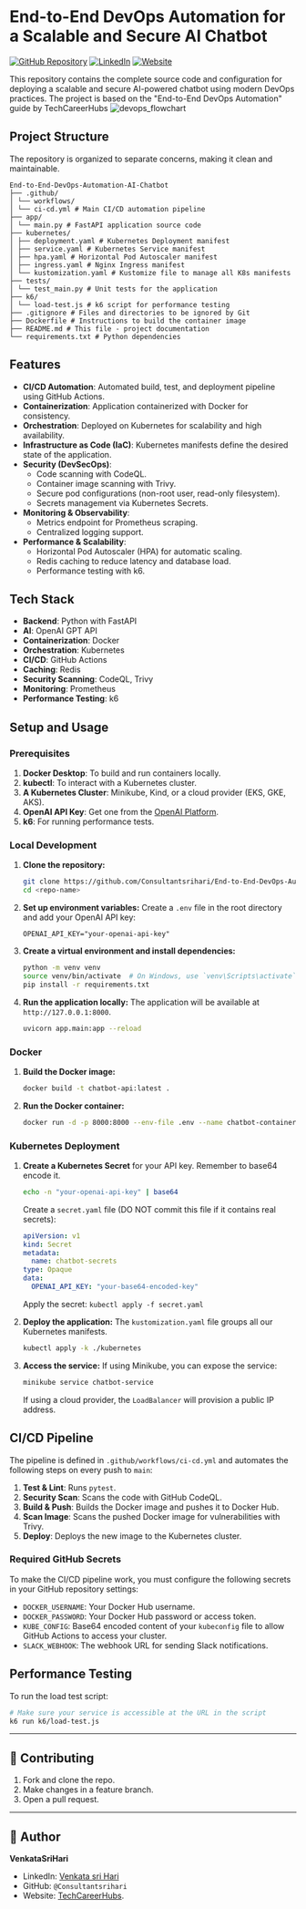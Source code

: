 # End-to-End DevOps Automation for a Scalable and Secure AI Chatbot

[![GitHub Repository](https://img.shields.io/badge/GitHub-View%20on%20GitHub-blue?logo=github)](https://github.com/Consultantsrihari/End-to-End-DevOps-Automation-AI-Chatbot.git)
[![LinkedIn](https://img.shields.io/badge/LinkedIn-Connect-blue?logo=linkedin)](https://www.linkedin.com/in/VenkataSriHari)
[![Website](https://img.shields.io/badge/Website-Visit-green?logo=google-chrome)](https://Techcareerhubs.com)

This repository contains the complete source code and configuration for deploying a scalable and secure AI-powered chatbot using modern DevOps practices. The project is based on the "End-to-End DevOps Automation" guide by TechCareerHubs
![devops_flowchart](https://github.com/user-attachments/assets/e73bb0c0-9062-42ab-837b-dfa2a9e06460)


## Project Structure
The repository is organized to separate concerns, making it clean and maintainable.
```
End-to-End-DevOps-Automation-AI-Chatbot
├── .github/
│ └── workflows/
│ └── ci-cd.yml # Main CI/CD automation pipeline
├── app/
│ └── main.py # FastAPI application source code
├── kubernetes/
│ ├── deployment.yaml # Kubernetes Deployment manifest
│ ├── service.yaml # Kubernetes Service manifest
│ ├── hpa.yaml # Horizontal Pod Autoscaler manifest
│ ├── ingress.yaml # Nginx Ingress manifest
│ └── kustomization.yaml # Kustomize file to manage all K8s manifests
├── tests/
│ └── test_main.py # Unit tests for the application
├── k6/
│ └── load-test.js # k6 script for performance testing
├── .gitignore # Files and directories to be ignored by Git
├── Dockerfile # Instructions to build the container image
├── README.md # This file - project documentation
└── requirements.txt # Python dependencies
```

## Features
- **CI/CD Automation**: Automated build, test, and deployment pipeline using GitHub Actions.
- **Containerization**: Application containerized with Docker for consistency.
- **Orchestration**: Deployed on Kubernetes for scalability and high availability.
- **Infrastructure as Code (IaC)**: Kubernetes manifests define the desired state of the application.
- **Security (DevSecOps)**:
  - Code scanning with CodeQL.
  - Container image scanning with Trivy.
  - Secure pod configurations (non-root user, read-only filesystem).
  - Secrets management via Kubernetes Secrets.
- **Monitoring & Observability**:
  - Metrics endpoint for Prometheus scraping.
  - Centralized logging support.
- **Performance & Scalability**:
  - Horizontal Pod Autoscaler (HPA) for automatic scaling.
  - Redis caching to reduce latency and database load.
  - Performance testing with k6.

## Tech Stack
- **Backend**: Python with FastAPI
- **AI**: OpenAI GPT API
- **Containerization**: Docker
- **Orchestration**: Kubernetes
- **CI/CD**: GitHub Actions
- **Caching**: Redis
- **Security Scanning**: CodeQL, Trivy
- **Monitoring**: Prometheus
- **Performance Testing**: k6

## Setup and Usage

### Prerequisites
1.  **Docker Desktop**: To build and run containers locally.
2.  **kubectl**: To interact with a Kubernetes cluster.
3.  **A Kubernetes Cluster**: Minikube, Kind, or a cloud provider (EKS, GKE, AKS).
4.  **OpenAI API Key**: Get one from the [OpenAI Platform](https://platform.openai.com/).
5.  **k6**: For running performance tests.

### Local Development
1.  **Clone the repository:**
    ```bash
    git clone https://github.com/Consultantsrihari/End-to-End-DevOps-Automation-AI-Chatbot.git
    cd <repo-name>
    ```

2.  **Set up environment variables:**
    Create a `.env` file in the root directory and add your OpenAI API key:
    ```
    OPENAI_API_KEY="your-openai-api-key"
    ```

3.  **Create a virtual environment and install dependencies:**
    ```bash
    python -m venv venv
    source venv/bin/activate  # On Windows, use `venv\Scripts\activate`
    pip install -r requirements.txt
    ```

4.  **Run the application locally:**
    The application will be available at `http://127.0.0.1:8000`.
    ```bash
    uvicorn app.main:app --reload
    ```

### Docker
1.  **Build the Docker image:**
    ```bash
    docker build -t chatbot-api:latest .
    ```

2.  **Run the Docker container:**
    ```bash
    docker run -d -p 8000:8000 --env-file .env --name chatbot-container chatbot-api:latest
    ```

### Kubernetes Deployment
1.  **Create a Kubernetes Secret** for your API key. Remember to base64 encode it.
    ```bash
    echo -n "your-openai-api-key" | base64
    ```
    Create a `secret.yaml` file (DO NOT commit this file if it contains real secrets):
    ```yaml
    apiVersion: v1
    kind: Secret
    metadata:
      name: chatbot-secrets
    type: Opaque
    data:
      OPENAI_API_KEY: "your-base64-encoded-key"
    ```
    Apply the secret: `kubectl apply -f secret.yaml`

2.  **Deploy the application:**
    The `kustomization.yaml` file groups all our Kubernetes manifests.
    ```bash
    kubectl apply -k ./kubernetes
    ```

3.  **Access the service:**
    If using Minikube, you can expose the service:
    ```bash
    minikube service chatbot-service
    ```
    If using a cloud provider, the `LoadBalancer` will provision a public IP address.

## CI/CD Pipeline
The pipeline is defined in `.github/workflows/ci-cd.yml` and automates the following steps on every push to `main`:
1.  **Test & Lint**: Runs `pytest`.
2.  **Security Scan**: Scans the code with GitHub CodeQL.
3.  **Build & Push**: Builds the Docker image and pushes it to Docker Hub.
4.  **Scan Image**: Scans the pushed Docker image for vulnerabilities with Trivy.
5.  **Deploy**: Deploys the new image to the Kubernetes cluster.

### Required GitHub Secrets
To make the CI/CD pipeline work, you must configure the following secrets in your GitHub repository settings:
- `DOCKER_USERNAME`: Your Docker Hub username.
- `DOCKER_PASSWORD`: Your Docker Hub password or access token.
- `KUBE_CONFIG`: Base64 encoded content of your `kubeconfig` file to allow GitHub Actions to access your cluster.
- `SLACK_WEBHOOK`: The webhook URL for sending Slack notifications.

## Performance Testing
To run the load test script:
```bash
# Make sure your service is accessible at the URL in the script
k6 run k6/load-test.js
```
---

## 🤝 Contributing

1. Fork and clone the repo.
2. Make changes in a feature branch.
3. Open a pull request.

---

## 👤 Author

**VenkataSriHari**

*   LinkedIn: [Venkata sri Hari](https://www.linkedin.com/in/venkatasrihari/)
*   GitHub: `@Consultantsrihari`
*   Website: [TechCareerHubs](https://techcareerhubs.com/).
